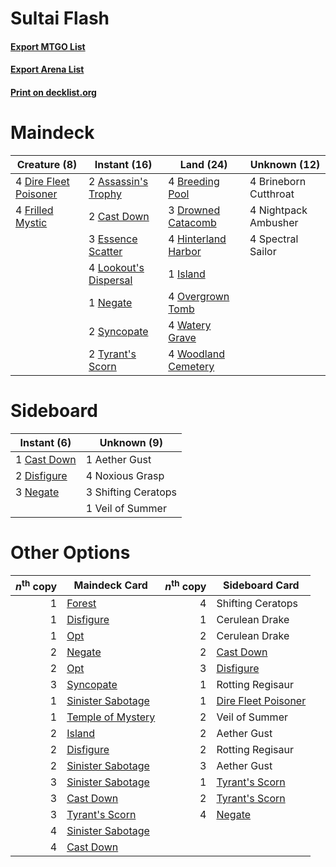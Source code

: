 # Sultai Flash

#### [Export MTGO List](../collection/Sultai%20Flash/Sultai%20Flash.txt)
#### [Export Arena List](../collection/Sultai%20Flash/Sultai%20Flash_arena.txt)
#### [Print on decklist.org](http://decklist.org/?deckmain=2%09Assassin's%20Trophy%0A4%09Breeding%20Pool%0A4%09Brineborn%20Cutthroat%0A2%09Cast%20Down%0A4%09Dire%20Fleet%20Poisoner%0A3%09Drowned%20Catacomb%0A3%09Essence%20Scatter%0A4%09Frilled%20Mystic%0A4%09Hinterland%20Harbor%0A1%09Island%0A4%09Lookout's%20Dispersal%0A1%09Negate%0A4%09Nightpack%20Ambusher%0A4%09Overgrown%20Tomb%0A4%09Spectral%20Sailor%0A2%09Syncopate%0A2%09Tyrant's%20Scorn%0A4%09Watery%20Grave%0A4%09Woodland%20Cemetery&deckside=1%09Aether%20Gust%0A1%09Cast%20Down%0A2%09Disfigure%0A3%09Negate%0A4%09Noxious%20Grasp%0A3%09Shifting%20Ceratops%0A1%09Veil%20of%20Summer)
# Maindeck

|                                          Creature (8)                                          |                                          Instant (16)                                          |                                          Land (24)                                           |    Unknown (12)     |
|------------------------------------------------------------------------------------------------|------------------------------------------------------------------------------------------------|----------------------------------------------------------------------------------------------|---------------------|
|4 [Dire Fleet Poisoner](http://gatherer.wizards.com/Pages/Card/Details.aspx?multiverseid=439725)|2 [Assassin's Trophy](http://gatherer.wizards.com/Pages/Card/Details.aspx?multiverseid=452902)  |4 [Breeding Pool](http://gatherer.wizards.com/Pages/Card/Details.aspx?multiverseid=97088)     |4 Brineborn Cutthroat|
|4 [Frilled Mystic](http://gatherer.wizards.com/Pages/Card/Details.aspx?multiverseid=457318)     |2 [Cast Down](http://gatherer.wizards.com/Pages/Card/Details.aspx?multiverseid=442969)          |3 [Drowned Catacomb](http://gatherer.wizards.com/Pages/Card/Details.aspx?multiverseid=430633) |4 Nightpack Ambusher |
|                                                                                                |3 [Essence Scatter](http://gatherer.wizards.com/Pages/Card/Details.aspx?multiverseid=426754)    |4 [Hinterland Harbor](http://gatherer.wizards.com/Pages/Card/Details.aspx?multiverseid=443128)|4 Spectral Sailor    |
|                                                                                                |4 [Lookout's Dispersal](http://gatherer.wizards.com/Pages/Card/Details.aspx?multiverseid=435214)|1 [Island](http://gatherer.wizards.com/Pages/Card/Details.aspx?multiverseid=439857)           |                     |
|                                                                                                |1 [Negate](http://gatherer.wizards.com/Pages/Card/Details.aspx?multiverseid=423707)             |4 [Overgrown Tomb](http://gatherer.wizards.com/Pages/Card/Details.aspx?multiverseid=405103)   |                     |
|                                                                                                |2 [Syncopate](http://gatherer.wizards.com/Pages/Card/Details.aspx?multiverseid=442955)          |4 [Watery Grave](http://gatherer.wizards.com/Pages/Card/Details.aspx?multiverseid=405114)     |                     |
|                                                                                                |2 [Tyrant's Scorn](http://gatherer.wizards.com/Pages/Card/Details.aspx?multiverseid=461152)     |4 [Woodland Cemetery](http://gatherer.wizards.com/Pages/Card/Details.aspx?multiverseid=443136)|                     |


# Sideboard

|                                     Instant (6)                                      |    Unknown (9)    |
|--------------------------------------------------------------------------------------|-------------------|
|1 [Cast Down](http://gatherer.wizards.com/Pages/Card/Details.aspx?multiverseid=442969)|1 Aether Gust      |
|2 [Disfigure](http://gatherer.wizards.com/Pages/Card/Details.aspx?multiverseid=442076)|4 Noxious Grasp    |
|3 [Negate](http://gatherer.wizards.com/Pages/Card/Details.aspx?multiverseid=423707)   |3 Shifting Ceratops|
|                                                                                      |1 Veil of Summer   |


# Other Options

|*n*<sup>th</sup> copy|                                       Maindeck Card                                        |*n*<sup>th</sup> copy|                                        Sideboard Card                                        |
|--------------------:|--------------------------------------------------------------------------------------------|--------------------:|----------------------------------------------------------------------------------------------|
|                    1|[Forest](http://gatherer.wizards.com/Pages/Card/Details.aspx?multiverseid=439860)           |                    4|Shifting Ceratops                                                                             |
|                    1|[Disfigure](http://gatherer.wizards.com/Pages/Card/Details.aspx?multiverseid=442076)        |                    1|Cerulean Drake                                                                                |
|                    1|[Opt](http://gatherer.wizards.com/Pages/Card/Details.aspx?multiverseid=442948)              |                    2|Cerulean Drake                                                                                |
|                    2|[Negate](http://gatherer.wizards.com/Pages/Card/Details.aspx?multiverseid=423707)           |                    2|[Cast Down](http://gatherer.wizards.com/Pages/Card/Details.aspx?multiverseid=442969)          |
|                    2|[Opt](http://gatherer.wizards.com/Pages/Card/Details.aspx?multiverseid=442948)              |                    3|[Disfigure](http://gatherer.wizards.com/Pages/Card/Details.aspx?multiverseid=442076)          |
|                    3|[Syncopate](http://gatherer.wizards.com/Pages/Card/Details.aspx?multiverseid=442955)        |                    1|Rotting Regisaur                                                                              |
|                    1|[Sinister Sabotage](http://gatherer.wizards.com/Pages/Card/Details.aspx?multiverseid=452804)|                    1|[Dire Fleet Poisoner](http://gatherer.wizards.com/Pages/Card/Details.aspx?multiverseid=439725)|
|                    1|[Temple of Mystery](http://gatherer.wizards.com/Pages/Card/Details.aspx?multiverseid=373571)|                    2|Veil of Summer                                                                                |
|                    2|[Island](http://gatherer.wizards.com/Pages/Card/Details.aspx?multiverseid=439857)           |                    2|Aether Gust                                                                                   |
|                    2|[Disfigure](http://gatherer.wizards.com/Pages/Card/Details.aspx?multiverseid=442076)        |                    2|Rotting Regisaur                                                                              |
|                    2|[Sinister Sabotage](http://gatherer.wizards.com/Pages/Card/Details.aspx?multiverseid=452804)|                    3|Aether Gust                                                                                   |
|                    3|[Sinister Sabotage](http://gatherer.wizards.com/Pages/Card/Details.aspx?multiverseid=452804)|                    1|[Tyrant's Scorn](http://gatherer.wizards.com/Pages/Card/Details.aspx?multiverseid=461152)     |
|                    3|[Cast Down](http://gatherer.wizards.com/Pages/Card/Details.aspx?multiverseid=442969)        |                    2|[Tyrant's Scorn](http://gatherer.wizards.com/Pages/Card/Details.aspx?multiverseid=461152)     |
|                    3|[Tyrant's Scorn](http://gatherer.wizards.com/Pages/Card/Details.aspx?multiverseid=461152)   |                    4|[Negate](http://gatherer.wizards.com/Pages/Card/Details.aspx?multiverseid=423707)             |
|                    4|[Sinister Sabotage](http://gatherer.wizards.com/Pages/Card/Details.aspx?multiverseid=452804)|                     |                                                                                              |
|                    4|[Cast Down](http://gatherer.wizards.com/Pages/Card/Details.aspx?multiverseid=442969)        |                     |                                                                                              |

